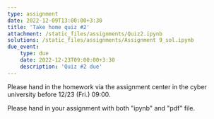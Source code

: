 ```yaml
---
type: assignment
date: 2022-12-09T13:00:00+3:30
title: 'Take home quiz #2'
attachment: /static_files/assignments/Quiz2.ipynb
solutions: /static_files/assignments/Assignment 9_sol.ipynb
due_event: 
    type: due
    date: 2022-12-23T09:00:00+3:30
    description: 'Quiz #2 due'
---
```


Please hand in the homework via the assignment center in the cyber university before 12/23 (Fri.) 09:00.

Please hand in your assignment with both "ipynb" and "pdf" file.

